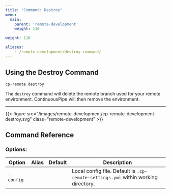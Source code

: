 ```yaml
---
title: "Command: Destroy"
menu:
  main:
    parent: 'remote-development'
    weight: 110

weight: 110

aliases:
    - /remote-development/destroy-command/
---
```

## Using the Destroy Command

```
cp-remote destroy
```

The `destroy` command will delete the remote branch used for your remote environment. ContinuousPipe will then remove the environment.

***

{{< figure src="/images/remote-development/cp-remote-development-destroy.svg" class="remote-development" >}}

## Command Reference

### Options:

Option | Alias | Default | Description
-------|-------|---------|------------
`--config` | | | Local config file. Default is `.cp-remote-settings.yml` within working directory.
